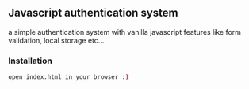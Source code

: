 ## Javascript authentication system

a simple authentication system with vanilla javascript features like form validation, local storage etc...

### Installation

```bash
open index.html in your browser :)
```
